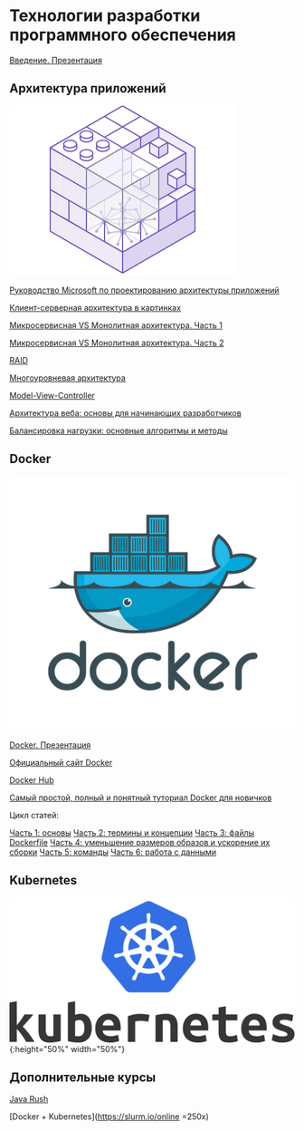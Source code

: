 # Технологии разработки программного обеспечения

[Введение. Презентация](ТРПО.pptx)

## Архитектура приложений

![](architecture.png)

[Руководство Microsoft по проектированию архитектуры приложений](MS_Arch_Manual.pdf)

[Клиент-серверная архитектура в картинках](https://habr.com/ru/post/495698/)

[Микросервисная VS Монолитная архитектура. Часть 1](https://habr.com/ru/company/simbirsoft/blog/453932/)

[Микросервисная VS Монолитная архитектура. Часть 2](https://proglib.io/p/monolitnaya-vs-mikroservisnaya-arhitektura-2019-09-16)

[RAID](https://ru.wikipedia.org/wiki/RAID)

[Многоуровневая архитектура](https://ru.wikipedia.org/wiki/%D0%9C%D0%BD%D0%BE%D0%B3%D0%BE%D1%83%D1%80%D0%BE%D0%B2%D0%BD%D0%B5%D0%B2%D0%B0%D1%8F_%D0%B0%D1%80%D1%85%D0%B8%D1%82%D0%B5%D0%BA%D1%82%D1%83%D1%80%D0%B0)

[Model-View-Controller](https://ru.wikipedia.org/wiki/%D0%9C%D0%BD%D0%BE%D0%B3%D0%BE%D1%83%D1%80%D0%BE%D0%B2%D0%BD%D0%B5%D0%B2%D0%B0%D1%8F_%D0%B0%D1%80%D1%85%D0%B8%D1%82%D0%B5%D0%BA%D1%82%D1%83%D1%80%D0%B0)

[Архитектура веба: основы для начинающих разработчиков](https://tproger.ru/translations/web-architecture-101/)

[Балансировка нагрузки: основные алгоритмы и методы](https://habr.com/ru/company/selectel/blog/250201/)

## Docker

![](docker.png)

[Docker. Презентация](Docker.pptx)

[Официальный сайт Docker](https://www.docker.com/)

[Docker Hub](https://hub.docker.com)

[Самый простой, полный и понятный туториал Docker для новичков](https://badcode.ru/docker-tutorial-dlia-novichkov-rassmatrivaiem-docker-tak-iesli-by-on-byl-ighrovoi-pristavkoi/)

Цикл статей:

[Часть 1: основы](https://habr.com/post/438796/)
[Часть 2: термины и концепции](https://habr.com/post/439978/)
[Часть 3: файлы Dockerfile](https://habr.com/post/439980/)
[Часть 4: уменьшение размеров образов и ускорение их сборки](https://habr.com/post/440658/)
[Часть 5: команды](https://habr.com/post/440660/)
[Часть 6: работа с данными](https://habr.com/post/441574/)

## Kubernetes

![](k8s.png){:height="50%" width="50%"}

## Дополнительные курсы

[Java Rush](https://javarush.ru)

[Docker + Kubernetes](https://slurm.io/online =250x)

